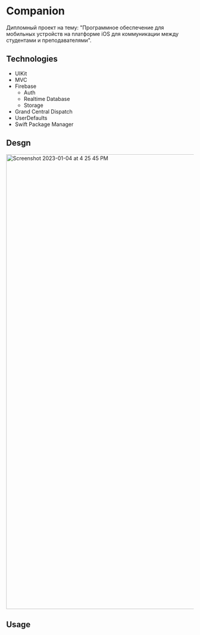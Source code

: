 # Companion
Дипломный проект на тему: "Программное обеспечение для мобильных устройств на платформе iOS для коммуникации между студентами и преподавателями".

## Technologies
+ UIKit
+ MVC
+ Firebase
  + Auth
  + Realtime Database
  + Storage
+ Grand Central Dispatch
+ UserDefaults
+ Swift Package Manager

## Desgn
<img width="1218" alt="Screenshot 2023-01-04 at 4 25 45 PM" src="https://user-images.githubusercontent.com/70813562/210564913-4c31eb36-08e2-4296-bd6a-f1697b9b8981.png">

## Usage
